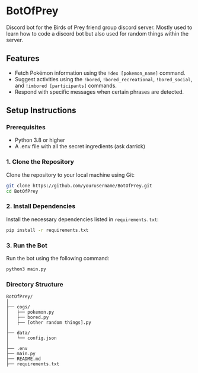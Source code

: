 # BotOfPrey

Discord bot for the Birds of Prey friend group discord server. Mostly used to learn how to code a discord bot but also used for random things within the server.

## Features

- Fetch Pokémon information using the `!dex [pokemon_name]` command.
- Suggest activities using the `!bored`, `!bored_recreational`, `!bored_social`, and `!imbored [participants]` commands.
- Respond with specific messages when certain phrases are detected.

## Setup Instructions

### Prerequisites

- Python 3.8 or higher
- A .env file with all the secret ingredients (ask darrick)

### 1. Clone the Repository

Clone the repository to your local machine using Git:

```sh
git clone https://github.com/yourusername/BotOfPrey.git
cd BotOfPrey
```

### 2. Install Dependencies

Install the necessary dependencies listed in `requirements.txt`:

```sh
pip install -r requirements.txt
```

### 3. Run the Bot

Run the bot using the following command:

```sh
python3 main.py
```

### Directory Structure

```
BotOfPrey/
│
├── cogs/
│   ├── pokemon.py
│   ├── bored.py
│   ├── [other random things].py
│
├── data/
│   └── config.json
│
├── .env
├── main.py
├── README.md
├── requirements.txt
```